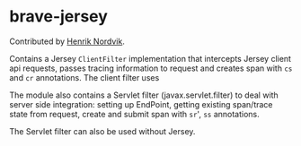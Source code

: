 # brave-jersey #

Contributed by [Henrik Nordvik](https://github.com/zerd).

Contains a Jersey `ClientFilter` implementation that intercepts Jersey client api requests,
passes tracing information to request and creates span with `cs` and `cr` annotations.
The client filter uses 

The module also contains a Servlet filter (javax.servlet.filter) to deal with server
side integration: setting up EndPoint, getting existing span/trace state from request,
create and submit span with `sr`', `ss` annotations.

The Servlet filter can also be used without Jersey. 
